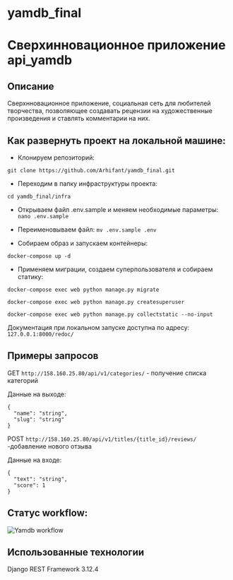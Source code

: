 # yamdb_final
# Сверхинновационное приложение api_yamdb

## Описание
Сверхнновационное приложение, социальная сеть для любителей творчества, позволяющее создавать рецензии на художественные произведения и ставлять комментарии на них.

## Как развернуть проект на локальной машине:

- Клонируем репозиторий:

```git clone https://github.com/Arhifant/yamdb_final.git```

- Переходим в папку инфраструктуры проекта:

```cd yamdb_final/infra```

- Открываем файл .env.sample и меняем необходимые параметры:
```nano .env.sample```

- Переименовываем файл:
```mv .env.sample .env```

- Собираем образ и запускаем контейнеры:

```docker-compose up -d```

- Применяем миграции, создаем суперпользователя и собираем статику:

```docker-compose exec web python manage.py migrate```

```docker-compose exec web python manage.py createsuperuser``` 

```docker-compose exec web python manage.py collectstatic --no-input``` 

Документация при локальном запуске доступна по адресу: 
```127.0.0.1:8000/redoc/```

## Примеры запросов
GET ```http://158.160.25.80/api/v1/categories/``` - получение списка категорий

Данные на выходе:  

```
{  
  "name": "string",  
  "slug": "string"  
}
```  

POST ```http://158.160.25.80/api/v1/titles/{title_id}/reviews/``` -добавление нового отзыва

Данные на входе:
```  
{  
  "text": "string",  
  "score": 1  
}  
```

## Статус workflow:

![Yamdb workflow](https://github.com/Arhifant/yamdb_final/actions/workflows/yamdb_workflow.yml/badge.svg)


## Использованные технологии

Django REST Framework 3.12.4
